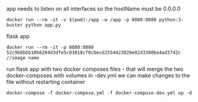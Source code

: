 app needs to listen on all interfaces so the hostName must be 0.0.0.0

```
docker run --rm -it -v $(pwd):/app -w /app -p 8080:8080 python:3-buster python app.py
```

flask app

```
docker run --rm -it -p 8080:8080 52c9b8bbb10b6204d3dfe5c83018cf8cbecd2554423828e02d3380be4ad3742c //image name
```

run flask app with two docker composes files - that will merge the two docker-composes
with volumes in -dev.yml we can make changes to the file without restarting container

```
docker-compose -f docker-compose.yml -f docker-compose-dev.yml up -d
```
